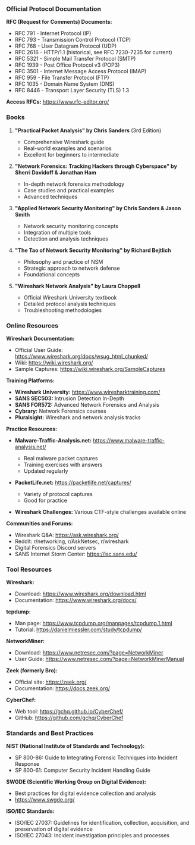 ### Official Protocol Documentation

**RFC (Request for Comments) Documents:**
- RFC 791 - Internet Protocol (IP)
- RFC 793 - Transmission Control Protocol (TCP)
- RFC 768 - User Datagram Protocol (UDP)
- RFC 2616 - HTTP/1.1 (historical, see RFC 7230-7235 for current)
- RFC 5321 - Simple Mail Transfer Protocol (SMTP)
- RFC 1939 - Post Office Protocol v3 (POP3)
- RFC 3501 - Internet Message Access Protocol (IMAP)
- RFC 959 - File Transfer Protocol (FTP)
- RFC 1035 - Domain Name System (DNS)
- RFC 8446 - Transport Layer Security (TLS) 1.3

**Access RFCs:** https://www.rfc-editor.org/

### Books

1. **"Practical Packet Analysis" by Chris Sanders** (3rd Edition)
   - Comprehensive Wireshark guide
   - Real-world examples and scenarios
   - Excellent for beginners to intermediate

2. **"Network Forensics: Tracking Hackers through Cyberspace" by Sherri Davidoff & Jonathan Ham**
   - In-depth network forensics methodology
   - Case studies and practical examples
   - Advanced techniques

3. **"Applied Network Security Monitoring" by Chris Sanders & Jason Smith**
   - Network security monitoring concepts
   - Integration of multiple tools
   - Detection and analysis techniques

4. **"The Tao of Network Security Monitoring" by Richard Bejtlich**
   - Philosophy and practice of NSM
   - Strategic approach to network defense
   - Foundational concepts

5. **"Wireshark Network Analysis" by Laura Chappell**
   - Official Wireshark University textbook
   - Detailed protocol analysis techniques
   - Troubleshooting methodologies

### Online Resources

**Wireshark Documentation:**
- Official User Guide: https://www.wireshark.org/docs/wsug_html_chunked/
- Wiki: https://wiki.wireshark.org/
- Sample Captures: https://wiki.wireshark.org/SampleCaptures

**Training Platforms:**
- **Wireshark University:** https://www.wiresharktraining.com/
- **SANS SEC503:** Intrusion Detection In-Depth
- **SANS FOR572:** Advanced Network Forensics and Analysis
- **Cybrary:** Network Forensics courses
- **Pluralsight:** Wireshark and network analysis tracks

**Practice Resources:**
- **Malware-Traffic-Analysis.net:** https://www.malware-traffic-analysis.net/
  - Real malware packet captures
  - Training exercises with answers
  - Updated regularly
  
- **PacketLife.net:** https://packetlife.net/captures/
  - Variety of protocol captures
  - Good for practice
  
- **Wireshark Challenges:** Various CTF-style challenges available online

**Communities and Forums:**
- Wireshark Q&A: https://ask.wireshark.org/
- Reddit: r/networking, r/AskNetsec, r/wireshark
- Digital Forensics Discord servers
- SANS Internet Storm Center: https://isc.sans.edu/

### Tool Resources

**Wireshark:**
- Download: https://www.wireshark.org/download.html
- Documentation: https://www.wireshark.org/docs/

**tcpdump:**
- Man page: https://www.tcpdump.org/manpages/tcpdump.1.html
- Tutorial: https://danielmiessler.com/study/tcpdump/

**NetworkMiner:**
- Download: https://www.netresec.com/?page=NetworkMiner
- User Guide: https://www.netresec.com/?page=NetworkMinerManual

**Zeek (formerly Bro):**
- Official site: https://zeek.org/
- Documentation: https://docs.zeek.org/

**CyberChef:**
- Web tool: https://gchq.github.io/CyberChef/
- GitHub: https://github.com/gchq/CyberChef

### Standards and Best Practices

**NIST (National Institute of Standards and Technology):**
- SP 800-86: Guide to Integrating Forensic Techniques into Incident Response
- SP 800-61: Computer Security Incident Handling Guide

**SWGDE (Scientific Working Group on Digital Evidence):**
- Best practices for digital evidence collection and analysis
- https://www.swgde.org/

**ISO/IEC Standards:**
- ISO/IEC 27037: Guidelines for identification, collection, acquisition, and preservation of digital evidence
- ISO/IEC 27043: Incident investigation principles and processes